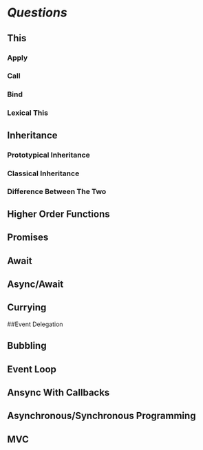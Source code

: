 # _Questions_

## **This**

### Apply

### Call

### Bind

### Lexical This

## Inheritance

### Prototypical Inheritance

### Classical Inheritance

### Difference Between The Two

## Higher Order Functions

## **Promises**

## **Await**

## **Async/Await**

## **Currying**

##Event Delegation

## Bubbling

## Event Loop

## Ansync With Callbacks

## Asynchronous/Synchronous Programming

## MVC
